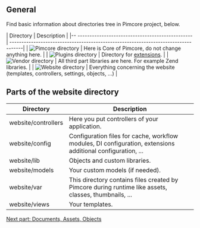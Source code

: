 ## General

Find basic information about directories tree in Pimcore project, below. 

| Directory                                          | Description                                                                        |
|-- ------------------------------------------------ | -----------------------------------------------------------------------------------|
| ![Pimcore directory](/img/Directories_pimcore.png) | Here is Core of Pimcore, do not change anything here.                              |
| ![Plugins directory](/img/Directories_plugins.png) | Directory for [extensions](!Start/Create_Extension).                               |
| ![Vendor directory](/img/Directories_vendor.png)   | All third part libraries are here. For example Zend libraries.                     |
| ![Website directory](/img/Directories_website.png) | Everything concerning the website (templates, controllers, settings, objects, ...) |

## Parts of the website directory

| Directory           | Description                                                                                                        |
|---------------------|--------------------------------------------------------------------------------------------------------------------|
| website/controllers | Here you put controllers of your application.                                                                      |
| website/config      | Configuration files for cache, workflow modules, DI configuration, extensions additional configuration, ...        |
| website/lib         | Objects and custom libraries.                                                                                      |
| website/models      | Your custom models (if needed).                                                                                    |
| website/var         | This directory contains files created by Pimcore during runtime like assets, classes, thumbnails, ...              |
| website/views       | Your templates.                                                                                                    |

[Next part: Documents, Assets, Objects](!Getting_Started/Pimcore_Elements)